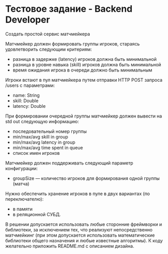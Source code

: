 # Тестовое задание - Backend Developer

Создать простой сервис матчмейкера

Матчмейкер должен формировать группы игроков, стараясь удовлетворить следующим критериям:
* разница в задержке (latency) игроков должна быть минимальной
* разница в уровне навыка (skill) игроков должна быть минимальной
* время ожидания игрока в очереди должно быть минимальным

Игроки встают в пул матчмейкера путем отправки HTTP POST запроса /users с параметрами:
* name: String
* skill: Double
* latency: Double

При формировании очередной группы матчмейкер должен вывести на std out следующую информацию:
* последовательный номер группы
* min/max/avg skill in group
* min/max/avg latency in group
* min/max/avg time spent in queue
* список имен игроков

Матчмейкер должен поддерживать следующий параметр конфигурации:
* groupSize — количество игроков для формирования одной группы (матча)

Нужно обеспечить хранение игроков в пуле в двух вариантах (по переключателю):
* в памяти
* в реляционной СУБД.

В решении допускается использовать любые сторонние фреймворки и библиотеки, за исключением тех, что реализуют непосредственно матчмейкинг (при этом допускается использовать математические библиотеки общего назначения и любые известные алгоритмы). К коду желательно приложить README.md с описанием дизайна.